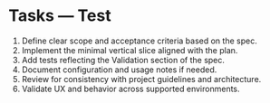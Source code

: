 # Tasks — Test

1. Define clear scope and acceptance criteria based on the spec. 
2. Implement the minimal vertical slice aligned with the plan.
3. Add tests reflecting the Validation section of the spec.
4. Document configuration and usage notes if needed.
5. Review for consistency with project guidelines and architecture.
6. Validate UX and behavior across supported environments.